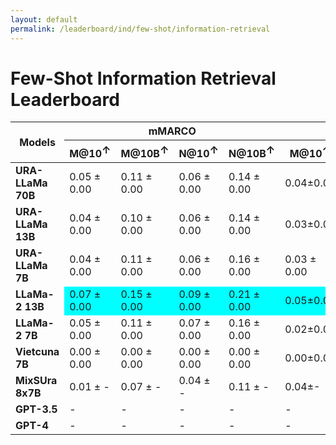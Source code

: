 ```yaml
---
layout: default
permalink: /leaderboard/ind/few-shot/information-retrieval
---
```

# Few-Shot Information Retrieval Leaderboard

<table class="table table-bordered table-sm w-100 dtHorizontalTable" cellspacing="0">
    <thead>
        <tr>
            <th rowspan="2" class="text-center align-middle"><b>Models</b></th>
            <th colspan="4" class="text-center"><b>mMARCO</b></th>
            <th colspan="4" class="text-center"><b>mRobust04</b></th>
        </tr>
        <tr>
            <th class="text-center"><b>M@10<span style="vertical-align: super;">↑</span></b></th>
            <th class="text-center"><b>M@10B<span style="vertical-align: super;">↑</span></b></th>
            <th class="text-center"><b>N@10<span style="vertical-align: super;">↑</span></b></th>
            <th class="text-center"><b>N@10B<span style="vertical-align: super;">↑</span></b></th>
            <th class="text-center"><b>M@10<span style="vertical-align: super;">↑</span></b></th>
            <th class="text-center"><b>M@10B<span style="vertical-align: super;">↑</span></b></th>
            <th class="text-center"><b>N@10<span style="vertical-align: super;">↑</span></b></th>
            <th class="text-center"><b>N@10B<span style="vertical-align: super;">↑</span></b></th>
        </tr>
    </thead>
    <tbody>
        <tr>
            <td class="text-center"><b>URA-LLaMa 70B</b></td>
            <td class="text-center">0.05 ± 0.00</td>
            <td class="text-center">0.11 ± 0.00</td>
            <td class="text-center">0.06 ± 0.00</td>
            <td class="text-center">0.14 ± 0.00</td>
            <td class="text-center">0.04±0.00</td>
            <td class="text-center">0.04±0.00</td>
            <td class="text-center">0.03±0.00</td>
            <td class="text-center" style="background-color: cyan;">0.04±0.00</td>
        </tr>
        <tr>
            <td class="text-center"><b>URA-LLaMa 13B</b></td>
            <td class="text-center">0.04 ± 0.00</td>
            <td class="text-center">0.10 ± 0.00</td>
            <td class="text-center">0.06 ± 0.00</td>
            <td class="text-center">0.14 ± 0.00</td>
            <td class="text-center">0.03±0.00</td>
            <td class="text-center" style="background-color: cyan;">0.05±0.00</td>
            <td class="text-center" style="background-color: cyan;">0.04±0.00</td>
            <td class="text-center" style="background-color: cyan;">0.04±0.00</td>
        </tr>
        <tr>
            <td class="text-center"><b>URA-LLaMa 7B</b></td>
            <td class="text-center">0.04 ± 0.00</td>
            <td class="text-center">0.11 ± 0.00</td>
            <td class="text-center">0.06 ± 0.00</td>
            <td class="text-center">0.16 ± 0.00</td>
            <td class="text-center">0.03 ± 0.00</td>
            <td class="text-center">0.03 ± 0.00</td>
            <td class="text-center">0.02 ± 0.00</td>
            <td class="text-center">0.02 ± 0.00</td>
        </tr>
        <tr>
            <td class="text-center"><b>LLaMa-2 13B</b></td>
            <td class="text-center" style="background-color: cyan;">0.07 ± 0.00</td>
            <td class="text-center" style="background-color: cyan;">0.15 ± 0.00</td>
            <td class="text-center" style="background-color: cyan;">0.09 ± 0.00</td>
            <td class="text-center" style="background-color: cyan;">0.21 ± 0.00</td>
            <td class="text-center" style="background-color: cyan;">0.05±0.00</td>
            <td class="text-center">0.04±0.00</td>
            <td class="text-center" style="background-color: cyan;">0.04±0.00</td>
            <td class="text-center" style="background-color: cyan;">0.04±0.00</td>
        </tr>
        <tr>
            <td class="text-center"><b>LLaMa-2 7B</b></td>
            <td class="text-center">0.05 ± 0.00</td>
            <td class="text-center">0.11 ± 0.00</td>
            <td class="text-center">0.07 ± 0.00</td>
            <td class="text-center">0.16 ± 0.00</td>
            <td class="text-center">0.02±0.00</td>
            <td class="text-center">0.03±0.00</td>
            <td class="text-center">0.03±0.00</td>
            <td class="text-center">0.02±0.00</td>
        </tr>
        <tr>
            <td class="text-center"><b>Vietcuna 7B</b></td>
            <td class="text-center">0.00 ± 0.00</td>
            <td class="text-center">0.00 ± 0.00</td>
            <td class="text-center">0.00 ± 0.00</td>
            <td class="text-center">0.00 ± 0.00</td>
            <td class="text-center">0.00±0.00</td>
            <td class="text-center">0.00±0.00</td>
            <td class="text-center">0.00±0.00</td>
            <td class="text-center">0.00±0.00</td>
        </tr>
        <tr>
            <td class="text-center"><b>MixSUra 8x7B</b></td>
            <td class="text-center">0.01 ± -</td>
            <td class="text-center">0.07 ± -</td>
            <td class="text-center">0.04 ± -</td>
            <td class="text-center">0.11 ± -</td>
            <td class="text-center">0.04±-</td>
            <td class="text-center">0.04±-</td>
            <td class="text-center">0.02±-</td>
            <td class="text-center">0.02±-</td>
        </tr>
        <tr>
            <td class="text-center"><b>GPT-3.5</b></td>
            <td class="text-center">-</td>
            <td class="text-center">-</td>
            <td class="text-center">-</td>
            <td class="text-center">-</td>
            <td class="text-center">-</td>
            <td class="text-center">-</td>
            <td class="text-center">-</td>
            <td class="text-center">-</td>
        </tr>
        <tr>
            <td class="text-center"><b>GPT-4</b></td>
            <td class="text-center">-</td>
            <td class="text-center">-</td>
            <td class="text-center">-</td>
            <td class="text-center">-</td>
            <td class="text-center">-</td>
            <td class="text-center">-</td>
            <td class="text-center">-</td>
            <td class="text-center">-</td>
        </tr>
    </tbody>
</table>
